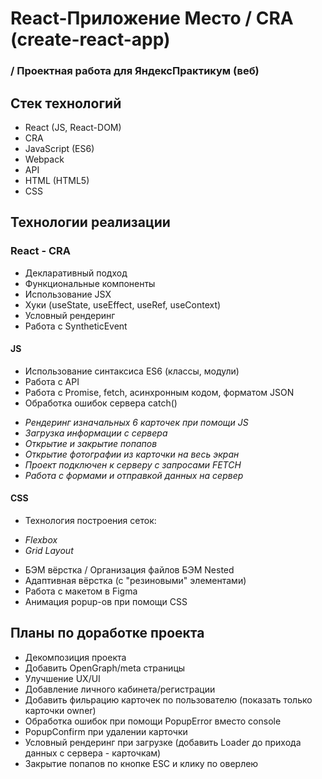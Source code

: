 # React-Приложение Место / CRA (create-react-app)

### / Проектная работа для ЯндексПрактикум (веб)

## Стек технологий

- React (JS, React-DOM)
- CRA
- JavaScript (ES6)
- Webpack
- API
- HTML (HTML5)
- CSS

## Технологии реализации

### React - CRA

- Декларативный подход
- Функциональные компоненты
- Использование JSX
- Хуки (useState, useEffect, useRef, useContext)
- Условный рендеринг
- Работа с SyntheticEvent

#### JS

- Использование синтаксиса ES6 (классы, модули)
- Работа с API
- Работа с Promise, fetch, асинхронным кодом, форматом JSON
- Обработка ошибок сервера catch()

* _Рендеринг изначальных 6 карточек при помощи JS_
* _Загрузка информации с сервера_
* _Открытие и закрытие попапов_
* _Открытие фотографии из карточки на весь экран_
* _Проект подключен к серверу с запросами FETCH_
* _Работа с формами и отправкой данных на сервер_

#### CSS

- Технология построения сеток:

* _Flexbox_
* _Grid Layout_

- БЭМ вёрстка / Организация файлов БЭМ Nested
- Адаптивная вёрстка (с "резиновыми" элементами)
- Работа с макетом в Figma
- Анимация popup-ов при помощи CSS

## Планы по доработке проекта

- Декомпозиция проекта
- Добавить OpenGraph/meta страницы
- Улучшение UX/UI
- Добавление личного кабинета/регистрации
- Добавить фильрацию карточек по пользователю (показать только карточки owner)
- Обработка ошибок при помощи PopupError вместо console
- PopupConfirm при удалении карточки
- Условный рендеринг при загрузке (добавить Loader до прихода данных с сервера - карточкам)
- Закрытие попапов по кнопке ESC и клику по оверлею

